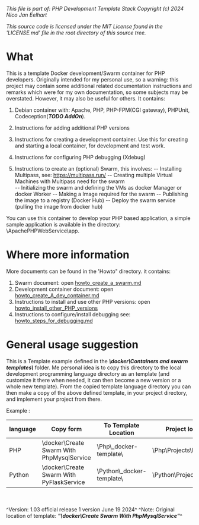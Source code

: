 _This file is part of: PHP Development Template Stack_
_Copyright (c) 2024 Nico Jan Eelhart_

_This source code is licensed under the MIT License found in the  'LICENSE.md' file in the root directory of this source tree._
<br>

 
# What
This is a template Docker development/Swarm container for PHP developers. Originally intended for my personal use, so a warning: this project may contain some additional related documentation instructions and remarks which were for my own documentation, so some subjects may be overstated. However, it may also be useful for others. It contains:


1. Debian container with: Apache, PHP, PHP-FPM(CGI gateway), PHPUnit, Codeception(***TODO  AddOn***).

1. Instructions for adding additional PHP versions

1. Instructions for creating a development container. 
Use this for creating and starting a local container, for development and test work. 

1. Instructions for configuring PHP debugging (Xdebug)

1. Instructions to create an (optional) Swarm, this involves: 
-- Installing Multipass, see: https://multipass.run/ 
-- Creating multiple Virtual Machines with Multipass need for the swarm  
-- Initializing the swarm and defining the VMs as docker Manager or docker Worker
-- Making a Image required for the swarm
-- Publishing the image to a registry (Docker Hub)
-- Deploy the swarm service (pulling the image from docker hub)

You can use this container to develop your PHP based application, a simple sample application is available in the directory: \ApachePHPWebService\app.


# Where more information
More documents can be found in the 'Howto" directory. it contains:
1. Swarm document: open [howto_create_a_swarm.md](./Howtos/howto_create_a_swarm.md)
2. Development container document: open [howto_create_A_dev_container.md](./Howtos/howto_create_A_dev_container.md) 
3. Instructions to install and use other PHP versions: open [howto_install_other_PHP_versions](./Howtos/howto_install_other_PHP_versions.md)
4. Instructions to configure/install debugging see: [howto_steps_for_debugging.md](./Howtos/howto_steps_for_debugging.md)


# General usage suggestion
This is a Template example defined in the ***\docker\Containers and swarm templates\\*** folder. Me personal idea is to copy this directory to the local development programming language directory as an template (and customize it there when needed, it can then become a new version or a whole new template). From the copied template language directory you can then make a copy of the above defined template, in your project directory, and implement your project from there.

Example :

|language| Copy form      | To Template Location | Project location|
|--------| -------------- | -------------------- |-----------------|
|PHP     | \docker\Create Swarm With PhpMysqlService | \Php\\_docker-template\ | \Php\Projects\ProjectX |
|Python  | \docker\Create Swarm With PyFlaskService | \Python\\_docker-template\ | \Python\Projects\ProjectY |

<br><br>
^Version: 1.03 official release 1 version June 19 2024^
^Note: Original location of template: ***"\docker\Create Swarm With PhpMysqlService"***^